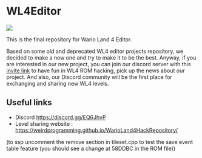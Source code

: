 # WL4Editor

![](https://raw.githubusercontent.com/Kleyment/WL4Editor/master/images/WL4Editor.png)

This is the final repository for Wario Land 4 Editor.  
  
Based on some old and deprecated WL4 editor projects repository, we decided to make a new one and try to make it to be the best.
Anyway, if you are interested in our new project, you can join our discord server with this [invite link](https://discord.gg/EQ6JhvP) to have fun in WL4 ROM hacking, pick up the news about our project.
And also, our Discord community will be the first place for exchanging and sharing new WL4 levels.  

## Useful links

* Discord https://discord.gg/EQ6JhvP
* Level sharing website : https://weirdprogramming.github.io/WarioLand4HackRepository/

(to ssp uncomment the remove section in tileset.cpp to test the save event table feature (you should see a change at 58DDBC in the ROM file))